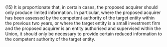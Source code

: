 (15) It is proportionate that, in certain cases, the proposed acquirer should only produce limited information. In particular, where the proposed acquirer has been assessed by the competent authority of the target entity within the previous two years, or where the target entity is a small investment firm and the proposed acquirer is an entity authorised and supervised within the Union, it should only be necessary to provide certain reduced information to the competent authority of the target entity.